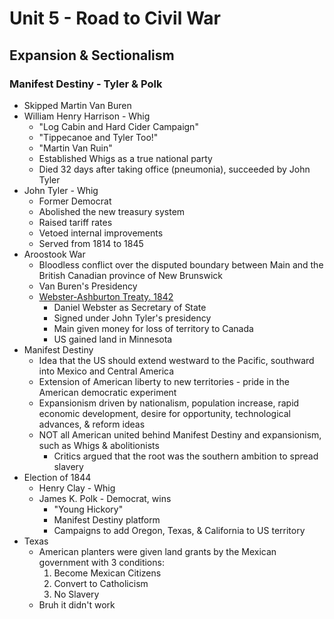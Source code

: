 # Unit 5 - Road to Civil War

## Expansion & Sectionalism

### Manifest Destiny - Tyler & Polk

- Skipped Martin Van Buren
- William Henry Harrison - Whig
    - "Log Cabin and Hard Cider Campaign"
    - "Tippecanoe and Tyler Too!"
    - "Martin Van Ruin"
    - Established Whigs as a true national party
    - Died 32 days after taking office (pneumonia), succeeded by John Tyler
- John Tyler - Whig
    - Former Democrat
    - Abolished the new treasury system
    - Raised tariff rates
    - Vetoed internal improvements
    - Served from 1814 to 1845
- Aroostook War
    - Bloodless conflict over the disputed boundary between Main and the British Canadian province of New Brunswick
    - Van Buren's Presidency
    - <u>Webster-Ashburton Treaty. 1842</u>
        - Daniel Webster as Secretary of State
        - Signed under John Tyler's presidency
        - Main given money for loss of territory to Canada
        - US gained land in Minnesota
- Manifest Destiny
    - Idea that the US should extend westward to the Pacific, southward into Mexico and Central America
    - Extension of American liberty to new territories - pride in the American democratic experiment
    - Expansionism driven by nationalism, population increase, rapid economic development, desire for opportunity, technological advances, & reform ideas
    - NOT all American united behind Manifest Destiny and expansionism, such as Whigs & abolitionists
        - Critics argued that the root was the southern ambition to spread slavery
- Election of 1844
    - Henry Clay - Whig
    - James K. Polk - Democrat, wins
        - "Young Hickory"
        - Manifest Destiny platform
        - Campaigns to add Oregon, Texas, & California to US territory
- Texas
    - American planters were given land grants by the Mexican government with 3 conditions:
        1. Become Mexican Citizens
        2. Convert to Catholicism
        3. No Slavery
    - Bruh it didn't work
